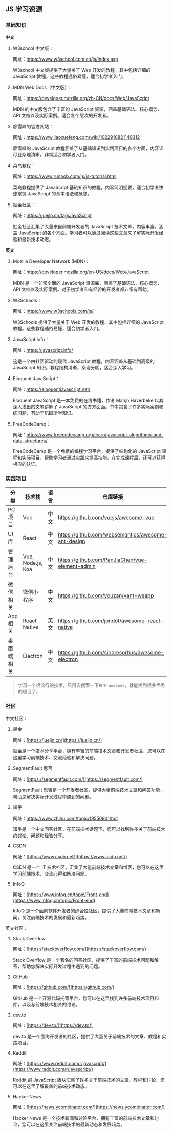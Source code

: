 ## JS 学习资源

### 基础知识

**中文**

1. W3school 中文版：

   网址：https://www.w3school.com.cn/js/index.asp

   W3school 中文版提供了大量关于 Web 开发的教程，其中包括详细的 JavaScript 教程。这些教程通俗易懂，适合初学者入门。

2. MDN Web Docs（中文版）：

   网址：https://developer.mozilla.org/zh-CN/docs/Web/JavaScript

   MDN 的中文版包含了丰富的 JavaScript 资源，涵盖基础语法、核心概念、API 文档以及实际案例。适合各个层次的开发者。

3. 廖雪峰的官方网站：

   网址：https://www.liaoxuefeng.com/wiki/1022910821149312

   廖雪峰的 JavaScript 教程涵盖了从基础知识到实践项目的各个方面，内容详尽且条理清晰，非常适合初学者入门。

4. 菜鸟教程：

   网址：https://www.runoob.com/js/js-tutorial.html

   菜鸟教程提供了 JavaScript 基础知识的教程，内容简明扼要，适合初学者快速掌握 JavaScript 的基本语法和概念。

5. 掘金社区：

   网址：https://juejin.cn/tag/JavaScript

   掘金社区汇集了大量来自前端开发者的 JavaScript 技术文章，内容丰富，涵盖 JavaScript 的各个方面。学习者可以通过阅读这些文章来了解实际开发经验和最新技术动态。

**英文**

1. Mozilla Developer Network (MDN)：

   网址：https://developer.mozilla.org/en-US/docs/Web/JavaScript

   MDN 是一个非常全面的 JavaScript 资源库，涵盖了基础语法、核心概念、API 文档以及实际案例。对于初学者和有经验的开发者都非常有帮助。

2. W3Schools：

   网址：https://www.w3schools.com/js/

   W3Schools 提供了大量关于 Web 开发的教程，其中包括详细的 JavaScript 教程。这些教程通俗易懂，适合初学者入门。

3. JavaScript.info：

   网址：https://javascript.info/

   这是一个由社区驱动的现代 JavaScript 教程，内容涵盖从基础到高级的 JavaScript 知识。教程结构清晰，条理分明，适合深入学习。

4. Eloquent JavaScript：

   网址：https://eloquentjavascript.net/

   Eloquent JavaScript 是一本免费的在线书籍，作者 Marijn Haverbeke 以其深入浅出的文笔讲解了 JavaScript 的方方面面。书中包含了许多实际案例和练习题，有助于巩固所学知识。

5. FreeCodeCamp：

   网址：https://www.freecodecamp.org/learn/javascript-algorithms-and-data-structures/

   FreeCodeCamp 是一个免费的编程学习平台，提供了结构化的 JavaScript 课程和实际项目，帮助学习者通过实践来提高技能。在完成课程后，还可以获得相应的认证。

### 实践项目

| 分类       | 技术栈            | 语言 | 仓库链接                                           |
| ---------- | ----------------- | ---- | -------------------------------------------------- |
| PC 项目    | Vue               | 中文 | https://github.com/vuejs/awesome-vue               |
| UI 库      | React             | 中文 | https://github.com/websemantics/awesome-ant-design |
| 管理后台   | Vue, Node.js, Koa | 中文 | https://github.com/PanJiaChen/vue-element-admin    |
| 微信相关   | 微信小程序        | 中文 | https://github.com/youzan/vant-weapp               |
| App 相关   | React Native      | 英文 | https://github.com/jondot/awesome-react-native     |
| 桌面端相关 | Electron          | 中文 | https://github.com/sindresorhus/awesome-electron   |

> 学习一个很流行的技术，只用去搜索一下`技术-awesome`，就能找到很多优秀的项目了。

### 社区

中文社区：

1.  掘金

    网址：[https://juejin.cn/](https://juejin.cn/)

    掘金是一个技术分享平台，拥有丰富的前端技术文章和开发者社区，您可以在这里学习前端技术、交流经验和解决问题。

2.  SegmentFault 思否

    网址：[https://segmentfault.com/](https://segmentfault.com/)

    SegmentFault 思否是一个开发者社区，提供大量前端技术文章和问答功能，帮助您解决实际开发过程中遇到的问题。

3.  知乎

    网址：https://www.zhihu.com/topic/19550901/hot

    知乎是一个中文问答社区，在前端技术话题下，您可以找到许多关于前端技术的讨论、问题和经验分享。

4.  CSDN

    网址：[https://www.csdn.net/](https://www.csdn.net/)

    CSDN 是一个 IT 技术社区，汇集了大量前端技术文章和博客，您可以在这里学习前端技术、交流心得和解决问题。

5.  InfoQ

    网址：[https://www.infoq.cn/topic/Front-end](https://www.infoq.cn/topic/Front-end)

    InfoQ 是一个面向软件开发者的综合性社区，提供了大量前端技术文章和新闻，关注前端技术的发展和最新趋势。

英文社区：

1.  Stack Overflow

    网址：[https://stackoverflow.com/](https://stackoverflow.com/)

    Stack Overflow 是一个著名的问答社区，提供了丰富的前端技术问题和解答，帮助您解决实际开发过程中遇到的问题。

2.  GitHub

    网址：[https://github.com/](https://github.com/)

    GitHub 是一个开源代码托管平台，您可以在这里找到许多前端技术项目和库，以及与前端技术相关的讨论。

3.  dev.to

    网址：[https://dev.to/](https://dev.to/)

    dev.to 是一个面向开发者的社区，提供了大量关于前端技术的文章、教程和实践项目。

4.  Reddit

    网址：[https://www.reddit.com/r/javascript/](https://www.reddit.com/r/javascript/)

    Reddit 的 JavaScript 版块汇集了许多关于前端技术的文章、教程和讨论，您可以在这里了解最新的前端技术动态。

5.  Hacker News

    网址：[https://news.ycombinator.com/](https://news.ycombinator.com/)

    Hacker News 是一个技术新闻和讨论平台，拥有丰富的前端技术文章和讨论，您可以在这里关注前端技术的最新动态和发展趋势。

